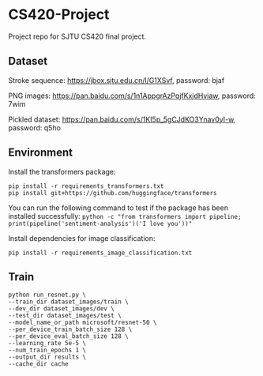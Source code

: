 # CS420-Project
Project repo for SJTU CS420 final project.

## Dataset
Stroke sequence: https://jbox.sjtu.edu.cn/l/G1XSvf, password: bjaf

PNG images: https://pan.baidu.com/s/1n1AppgrAzPqjfKxjdHviaw, password: 7wim

Pickled dataset: https://pan.baidu.com/s/1KI5p_5gCJdKO3Ynav0yI-w, password: q5ho

## Environment
Install the transformers package:
```
pip install -r requirements_transformers.txt
pip install git+https://github.com/huggingface/transformers
```
You can run the following command to test if the package has been installed successfully:
```python -c "from transformers import pipeline; print(pipeline('sentiment-analysis')('I love you'))"```

Install dependencies for image classification:
```
pip install -r requirements_image_classification.txt
```

## Train
```
python run_resnet.py \
--train_dir dataset_images/train \
--dev_dir dataset_images/dev \
--test_dir dataset_images/test \
--model_name_or_path microsoft/resnet-50 \
--per_device_train_batch_size 128 \
--per_device_eval_batch_size 128 \
--learning_rate 5e-5 \
--num_train_epochs 1 \
--output_dir results \
--cache_dir cache
```
